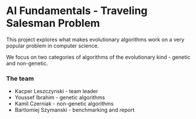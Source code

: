 # AI Fundamentals - Traveling Salesman Problem

This project explores what makes evolutionary algorithms work on a very popular problem in computer science.

We focus on two categories of algorithms of the evolutionary kind - genetic and non-genetic.

### The team

* Kacper Leszczynski - team leader
* Youssef Ibrahim - genetic algorithms
* Kamil Czerniak - non-genetic algorithms
* Bartlomiej Szymanski - benchmarking and report